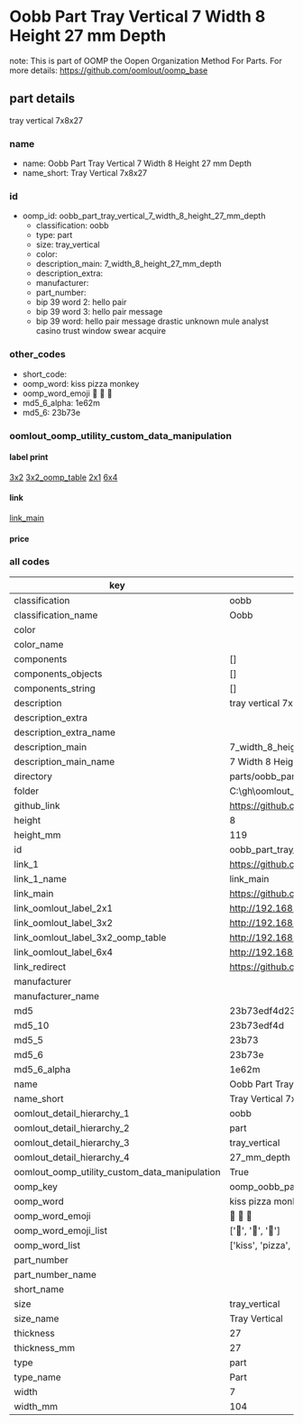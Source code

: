 # Oobb Part Tray Vertical 7 Width 8 Height 27 mm Depth  

note: This is part of OOMP the Oopen Organization Method For Parts. For more details: https://github.com/oomlout/oomp_base

##  part details
  



tray vertical 7x8x27



### name
* name: Oobb Part Tray Vertical 7 Width 8 Height 27 mm Depth
* name_short: Tray Vertical 7x8x27 
### id
* oomp_id: oobb_part_tray_vertical_7_width_8_height_27_mm_depth
  * classification: oobb
  * type: part
  * size: tray_vertical
  * color: 
  * description_main: 7_width_8_height_27_mm_depth
  * description_extra: 
  * manufacturer: 
  * part_number: 
  * bip 39 word 2: hello pair
  * bip 39 word 3: hello pair message
  * bip 39 word: hello pair message drastic unknown mule analyst casino trust window swear acquire

### other_codes
* short_code: 
* oomp_word: kiss pizza monkey
* oomp_word_emoji :kiss: :pizza: :monkey:
* md5_6_alpha: 1e62m
* md5_6: 23b73e






### oomlout_oomp_utility_custom_data_manipulation
#### label print
[3x2](http://192.168.1.245:1112/?label=oomp%201e62m)
[3x2_oomp_table](http://192.168.1.108:1112/?label=oomp%201e62m)
[2x1](http://192.168.1.242:1112/?label=oomp%201e62m)
[6x4](http://192.168.1.55:1112/?label=oomp%201e62m)    

#### link

[link_main](https://github.com/oomlout/oomlout_oobb_version_4_generated_parts/tree/main/navigation_oomp/oobb/part/tray_vertical/7_width_8_height_27_mm_depth/part)                              

#### price







### all codes 
| key | value |  
| --- | --- |  
| classification | oobb |  
| classification_name | Oobb |  
| color |  |  
| color_name |  |  
| components | [] |  
| components_objects | [] |  
| components_string | [] |  
| description | tray vertical 7x8x27 |  
| description_extra |  |  
| description_extra_name |  |  
| description_main | 7_width_8_height_27_mm_depth |  
| description_main_name | 7 Width 8 Height 27 mm Depth |  
| directory | parts/oobb_part_tray_vertical_7_width_8_height_27_mm_depth |  
| folder | C:\gh\oomlout_oobb_version_4_generated_parts\parts\oobb_part_tray_vertical_7_width_8_height_27_mm_depth |  
| github_link | https://github.com/oomlout/oomlout_oomp_part_src/tree/main/parts/oobb_part_tray_vertical_7_width_8_height_27_mm_depth |  
| height | 8 |  
| height_mm | 119 |  
| id | oobb_part_tray_vertical_7_width_8_height_27_mm_depth |  
| link_1 | https://github.com/oomlout/oomlout_oobb_version_4_generated_parts/tree/main/navigation_oomp/oobb/part/tray_vertical/7_width_8_height_27_mm_depth/part |  
| link_1_name | link_main |  
| link_main | https://github.com/oomlout/oomlout_oobb_version_4_generated_parts/tree/main/navigation_oomp/oobb/part/tray_vertical/7_width_8_height_27_mm_depth/part |  
| link_oomlout_label_2x1 | http://192.168.1.242:1112/?label=oomp%201e62m |  
| link_oomlout_label_3x2 | http://192.168.1.245:1112/?label=oomp%201e62m |  
| link_oomlout_label_3x2_oomp_table | http://192.168.1.108:1112/?label=oomp%201e62m |  
| link_oomlout_label_6x4 | http://192.168.1.55:1112/?label=oomp%201e62m |  
| link_redirect | https://github.com/oomlout/oomlout_oobb_version_4_generated_parts/tree/main/parts/oobb_tray_vertical_07_08_27 |  
| manufacturer |  |  
| manufacturer_name |  |  
| md5 | 23b73edf4d23610a4576f42517e7c356 |  
| md5_10 | 23b73edf4d |  
| md5_5 | 23b73 |  
| md5_6 | 23b73e |  
| md5_6_alpha | 1e62m |  
| name | Oobb Part Tray Vertical 7 Width 8 Height 27 mm Depth |  
| name_short | Tray Vertical 7x8x27  |  
| oomlout_detail_hierarchy_1 | oobb |  
| oomlout_detail_hierarchy_2 | part |  
| oomlout_detail_hierarchy_3 | tray_vertical |  
| oomlout_detail_hierarchy_4 | 27_mm_depth |  
| oomlout_oomp_utility_custom_data_manipulation | True |  
| oomp_key | oomp_oobb_part_tray_vertical_7_width_8_height_27_mm_depth |  
| oomp_word | kiss pizza monkey |  
| oomp_word_emoji | :kiss: :pizza: :monkey: |  
| oomp_word_emoji_list | [':kiss:', ':pizza:', ':monkey:'] |  
| oomp_word_list | ['kiss', 'pizza', 'monkey'] |  
| part_number |  |  
| part_number_name |  |  
| short_name |  |  
| size | tray_vertical |  
| size_name | Tray Vertical |  
| thickness | 27 |  
| thickness_mm | 27 |  
| type | part |  
| type_name | Part |  
| width | 7 |  
| width_mm | 104 |  
